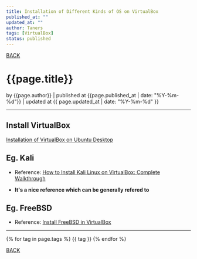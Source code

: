 ```yaml
---
title: Installation of Different Kinds of OS on VirtualBox
published_at: ""
updated_at: ""
author: Taners
tags: [VirtualBox]
status: published
---
```


[BACK](../)

# {{page.title}}

by {{page.author}} |
published at {{page.published_at | date: "%Y-%m-%d"}} |
updated at {{ page.updated_at | date: "%Y-%m-%d" }}

---



## Install VirtualBox

[Installation of VirtualBox on Ubuntu Desktop](log/2019-09-14-00.md)


## Eg. Kali

- Reference: [How to Install Kali Linux on VirtualBox: Complete Walkthrough](https://www.nakivo.com/blog/how-to-install-kali-linux-on-virtualbox/)

- **It's a nice reference which can be generally refered to** 


## Eg. FreeBSD

- Reference: [Install FreeBSD in VirtualBox](https://linuxhint.com/install_freebsd_virtualbox/)


---

{% for tag in page.tags %}
  {{ tag }}
{% endfor %}

[BACK](../)
